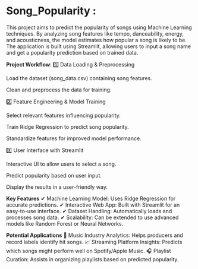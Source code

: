 # Song_Popularity :
This project aims to predict the popularity of songs using Machine Learning techniques. By analyzing song features like tempo, danceability, energy, and acousticness, the model estimates how popular a song is likely to be. The application is built using Streamlit, allowing users to input a song name and get a popularity prediction based on trained data.

**Project Workflow**:
1️⃣ Data Loading & Preprocessing

Load the dataset (song_data.csv) containing song features.

Clean and preprocess the data for training.

2️⃣ Feature Engineering & Model Training

Select relevant features influencing popularity.

Train Ridge Regression to predict song popularity.

Standardize features for improved model performance.

3️⃣ User Interface with Streamlit

Interactive UI to allow users to select a song.

Predict popularity based on user input.

Display the results in a user-friendly way.

**Key Features**
✔ Machine Learning Model: Uses Ridge Regression for accurate predictions.
✔ Interactive Web App: Built with Streamlit for an easy-to-use interface.
✔ Dataset Handling: Automatically loads and processes song data.
✔ Scalability: Can be extended to use advanced models like Random Forest or Neural Networks.

**Potential Applications**
🎵 Music Industry Analytics: Helps producers and record labels identify hit songs.
📈 Streaming Platform Insights: Predicts which songs might perform well on Spotify/Apple Music.
🎧 Playlist Curation: Assists in organizing playlists based on predicted popularity.

